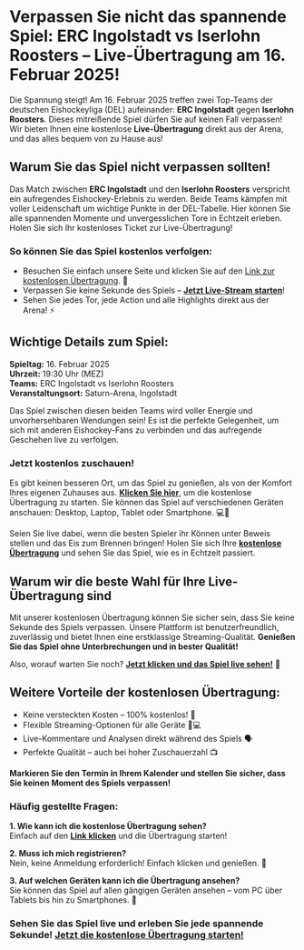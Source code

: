 # Verpassen Sie nicht das spannende Spiel: ERC Ingolstadt vs Iserlohn Roosters – Live-Übertragung am 16. Februar 2025!

Die Spannung steigt! Am 16. Februar 2025 treffen zwei Top-Teams der deutschen Eishockeyliga (DEL) aufeinander: **ERC Ingolstadt** gegen **Iserlohn Roosters**. Dieses mitreißende Spiel dürfen Sie auf keinen Fall verpassen! Wir bieten Ihnen eine kostenlose **Live-Übertragung** direkt aus der Arena, und das alles bequem von zu Hause aus!

## Warum Sie das Spiel nicht verpassen sollten!

Das Match zwischen **ERC Ingolstadt** und den **Iserlohn Roosters** verspricht ein aufregendes Eishockey-Erlebnis zu werden. Beide Teams kämpfen mit voller Leidenschaft um wichtige Punkte in der DEL-Tabelle. Hier können Sie alle spannenden Momente und unvergesslichen Tore in Echtzeit erleben. Holen Sie sich Ihr kostenloses Ticket zur Live-Übertragung!

### So können Sie das Spiel kostenlos verfolgen:

- Besuchen Sie einfach unsere Seite und klicken Sie auf den [Link zur kostenlosen Übertragung](https://tinyurl.com/livestreamfreeo?st=ERC+Ingolstadt+vs+Iserlohn+Roosters&si=ghc). 🎥
- Verpassen Sie keine Sekunde des Spiels – [**Jetzt Live-Stream starten**](https://tinyurl.com/livestreamfreeo?st=ERC+Ingolstadt+vs+Iserlohn+Roosters&si=ghc)!
- Sehen Sie jedes Tor, jede Action und alle Highlights direkt aus der Arena! ⚡

## Wichtige Details zum Spiel:

**Spieltag:** 16. Februar 2025  
**Uhrzeit:** 19:30 Uhr (MEZ)  
**Teams:** ERC Ingolstadt vs Iserlohn Roosters  
**Veranstaltungsort:** Saturn-Arena, Ingolstadt

Das Spiel zwischen diesen beiden Teams wird voller Energie und unvorhersehbaren Wendungen sein! Es ist die perfekte Gelegenheit, um sich mit anderen Eishockey-Fans zu verbinden und das aufregende Geschehen live zu verfolgen.

### Jetzt kostenlos zuschauen!

Es gibt keinen besseren Ort, um das Spiel zu genießen, als von der Komfort Ihres eigenen Zuhauses aus. [**Klicken Sie hier**](https://tinyurl.com/livestreamfreeo?st=ERC+Ingolstadt+vs+Iserlohn+Roosters&si=ghc), um die kostenlose Übertragung zu starten. Sie können das Spiel auf verschiedenen Geräten anschauen: Desktop, Laptop, Tablet oder Smartphone. 💻📱

Seien Sie live dabei, wenn die besten Spieler ihr Können unter Beweis stellen und das Eis zum Brennen bringen! Holen Sie sich Ihre [**kostenlose Übertragung**](https://tinyurl.com/livestreamfreeo?st=ERC+Ingolstadt+vs+Iserlohn+Roosters&si=ghc) und sehen Sie das Spiel, wie es in Echtzeit passiert.

## Warum wir die beste Wahl für Ihre Live-Übertragung sind

Mit unserer kostenlosen Übertragung können Sie sicher sein, dass Sie keine Sekunde des Spiels verpassen. Unsere Plattform ist benutzerfreundlich, zuverlässig und bietet Ihnen eine erstklassige Streaming-Qualität. **Genießen Sie das Spiel ohne Unterbrechungen und in bester Qualität!**

Also, worauf warten Sie noch? [**Jetzt klicken und das Spiel live sehen!**](https://tinyurl.com/livestreamfreeo?st=ERC+Ingolstadt+vs+Iserlohn+Roosters&si=ghc) 🚀

## Weitere Vorteile der kostenlosen Übertragung:

- Keine versteckten Kosten – 100% kostenlos! 💸
- Flexible Streaming-Optionen für alle Geräte 📱💻
- Live-Kommentare und Analysen direkt während des Spiels 🗣️
- Perfekte Qualität – auch bei hoher Zuschauerzahl 📺

**Markieren Sie den Termin in Ihrem Kalender und stellen Sie sicher, dass Sie keinen Moment des Spiels verpassen!**

### Häufig gestellte Fragen:

**1. Wie kann ich die kostenlose Übertragung sehen?**  
Einfach auf den [**Link klicken**](https://tinyurl.com/livestreamfreeo?st=ERC+Ingolstadt+vs+Iserlohn+Roosters&si=ghc) und die Übertragung starten!

**2. Muss ich mich registrieren?**  
Nein, keine Anmeldung erforderlich! Einfach klicken und genießen. 🎉

**3. Auf welchen Geräten kann ich die Übertragung ansehen?**  
Sie können das Spiel auf allen gängigen Geräten ansehen – vom PC über Tablets bis hin zu Smartphones. 📱

### Sehen Sie das Spiel live und erleben Sie jede spannende Sekunde! [**Jetzt die kostenlose Übertragung starten!**](https://tinyurl.com/livestreamfreeo?st=ERC+Ingolstadt+vs+Iserlohn+Roosters&si=ghc)
